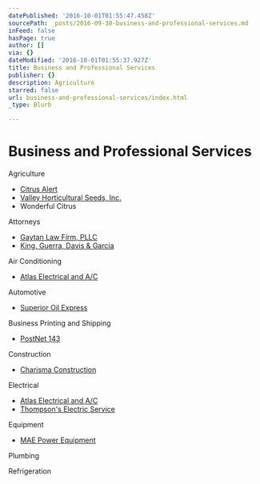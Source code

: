 ```yaml
---
datePublished: '2016-10-01T01:55:47.458Z'
sourcePath: _posts/2016-09-30-business-and-professional-services.md
inFeed: false
hasPage: true
author: []
via: {}
dateModified: '2016-10-01T01:55:37.927Z'
title: Business and Professional Services
publisher: {}
description: Agriculture
starred: false
url: business-and-professional-services/index.html
_type: Blurb

---
```

# Business and Professional Services

Agriculture

* [Citrus Alert][0]
* [Valley Horticultural Seeds, Inc.][1]
* Wonderful Citrus 

Attorneys

* [Gaytan Law Firm, PLLC][2]
* [King, Guerra, Davis & Garcia][3]

Air Conditioning

* [Atlas Electrical and A/C][4]

Automotive

* [Superior Oil Express][5]

Business Printing and Shipping

* [PostNet 143][6]

Construction

* [Charisma Construction][7]

Electrical

* [Atlas Electrical and A/C][4]
* [Thompson's Electric Service][8]

Equipment

* [MAE Power Equipment][9]

Plumbing

Refrigeration

[0]: https://www.facebook.com/SuperiorOilExpress/ "Texas Citrus Pest & Disease Management"
[1]: http://host.trustab.org/valleyhorticulturalseeds "Valley Horticultural Seeds"
[2]: http://gaytanlaw.com/ "Gaytan Law Firm"
[3]: http://missionlaw.com/ "Mission Law"
[4]: http://atlasrgv.com/ "Atlas Electrical & A/C"
[5]: https://www.facebook.com/SuperiorOilExpress/ "Superior Oil Express"
[6]: http://www.postnet.com/mission-tx143 "PostNet"
[7]: http://directory.missionchamber.com/listing/charisma-construction/ "Charisma Construction"
[8]: http://directory.missionchamber.com/listing/thompsons-electric-service/ "Thompson's Electric Service"
[9]: http://www.maepower.com/ "Mission Auto Electric Power Equipment"